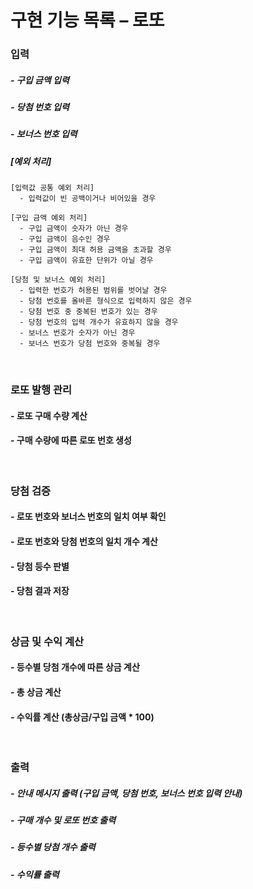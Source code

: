 # 구현 기능 목록 – 로또

### 입력
##### - 구입 금액 입력
##### - 당첨 번호 입력
##### - 보너스 번호 입력
##### [예외 처리] 
```
[입력값 공통 예외 처리]
  - 입력값이 빈 공백이거나 비어있을 경우
  
[구입 금액 예외 처리]
  - 구입 금액이 숫자가 아닌 경우
  - 구입 금액이 음수인 경우
  - 구입 금액이 최대 허용 금액을 초과할 경우
  - 구입 금액이 유효한 단위가 아닐 경우

[당첨 및 보너스 예외 처리]
  - 입력한 번호가 허용된 범위를 벗어날 경우
  - 당첨 번호를 올바른 형식으로 입력하지 않은 경우
  - 당첨 번호 중 중복된 번호가 있는 경우
  - 당첨 번호의 입력 개수가 유효하지 않을 경우
  - 보너스 번호가 숫자가 아닌 경우
  - 보너스 번호가 당첨 번호와 중복될 경우   
```

<br>

### 로또 발행 관리
#### - 로또 구매 수량 계산
#### - 구매 수량에 따른 로또 번호 생성

<br>

### 당첨 검증
#### - 로또 번호와 보너스 번호의 일치 여부 확인
#### - 로또 번호와 당첨 번호의 일치 개수 계산
#### - 당첨 등수 판별
#### - 당첨 결과 저장

<br>

### 상금 및 수익 계산
#### - 등수별 당첨 개수에 따른 상금 계산
#### - 총 상금 계산
#### - 수익률 계산 (총상금/구입 금액 * 100)

<br>

### 출력
##### - 안내 메시지 출력 (구입 금액, 당첨 번호, 보너스 번호 입력 안내)
##### - 구매 개수 및 로또 번호 출력
##### - 등수별 당첨 개수 출력
##### - 수익률 출력
